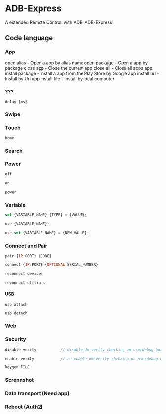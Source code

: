# ADB-Express
A extended Remote Controll with ADB. ADB-Express

## Code language

### App
open alias - Open a app by alias name
open package - Open a app by package
close app - Close the current app
close all - Close all apps
app install package - Install a app from the Play Store by Google
app install url - Install by Url
app install file - Install by local computer

### ???
```js
delay {ms}
```

### Swipe

### Touch
```sh
home
```

### Search

### Power
```js
off
```
```js
on
```
```js
power
```


### Variable
```js
set {VARIABLE_NAME} {TYPE} = {VALUE};
```
```js
use {VARIABLE_NAME};
```
```js
use set {VARIABLE_NAME} = {NEW_VALUE};
```

### Connect and Pair
```js
pair {IP:PORT} {CODE}
```
```js
connect {IP:PORT} {OPTIONAL:SERIAL_NUMBER}
```
```js
reconnect devices
```
```js
reconnect offlines
```
#### USB
```js
usb attach
```
```js
usb detach
```

### Web

### Security
```js
disable-verity           // disable dm-verity checking on userdebug builds
```
```js
enable-verity            // re-enable dm-verity checking on userdebug builds
```
```js
keygen FILE
```

### Scrennshot

### Data transport (Need app)

### Reboot (Auth2)

